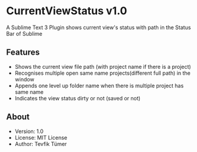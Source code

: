 # CurrentViewStatus v1.0
A Sublime Text 3 Plugin shows current view's status with path in the Status Bar of Sublime

## Features
- Shows the current view file path (with project name if there is a project)
- Recognises multiple open same name projects(different full path) in the window
- Appends one level up folder name when there is multiple project has same name
- Indicates the view status dirty or not (saved or not)

## About
- Version: 1.0
- License: MIT License
- Author: Tevfik Tümer